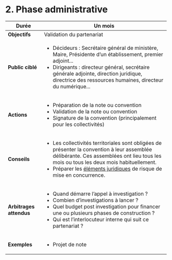 # 2. Phase administrative

| **Durée**               | **Un mois**                                                                                                                                                                                                                                                                                                                                                                                                               |
| ----------------------- | ------------------------------------------------------------------------------------------------------------------------------------------------------------------------------------------------------------------------------------------------------------------------------------------------------------------------------------------------------------------------------------------------------------------------- |
| **Objectifs**           | Validation du partenariat                                                                                                                                                                                                                                                                                                                                                                                                 |
| **Public ciblé**        | <ul><li>Décideurs : Secrétaire général de ministère, Maire, Présidente d’un établissement, premier adjoint...</li><li>Dirigeants : directeur général, secrétaire générale adjointe, direction juridique, directrice des ressources humaines, directeur du numérique...</li></ul>                                                                                                                                          |
| **Actions**             | <ul><li>Préparation de la note ou convention</li><li>Validation de la note ou convention</li><li>Signature de la convention (principalement pour les collectivités)</li></ul>                                                                                                                                                                                                                                             |
| **Conseils**            | <ul><li>Les collectivités territoriales sont obligées de présenter la convention à leur assemblée délibérante. Ces assemblées ont lieu tous les mois ou tous les deux mois habituellement.</li><li>Préparer les <a href="https://doc.incubateur.net/startups/gestion-administrative/etablir-une-convention-avenant/faq-juridique-sur-les-conventions">éléments juridiques</a> de risque de mise en concurrence.</li></ul> |
| **Arbitrages attendus** | <ul><li>Quand démarre l’appel à investigation ?</li><li>Combien d’investigations à lancer ?</li><li>Quel budget post investigation pour financer une ou plusieurs phases de construction ?</li><li>Qui est l’interlocuteur interne qui suit ce partenariat ?</li></ul>                                                                                                                                                    |
| **Exemples**            | <ul><li>Projet de note</li></ul>                                                                                                                                                                                                                                                                                                                                                                                          |
